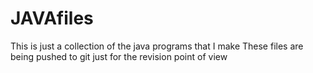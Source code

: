 # JAVAfiles
This is just a collection of the java programs that I make
These files are being pushed to git just for the revision point of view

